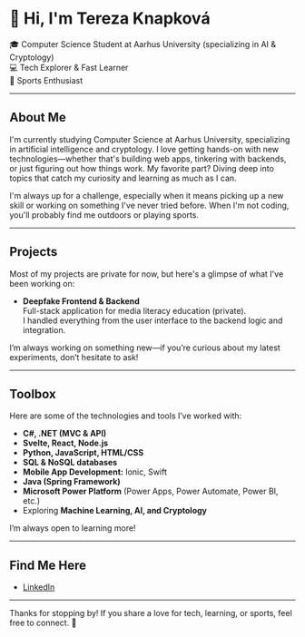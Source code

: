 # 👋 Hi, I'm Tereza Knapková

🎓 Computer Science Student at Aarhus University (specializing in AI & Cryptology)  
💻 Tech Explorer & Fast Learner  
🏅 Sports Enthusiast

---

## About Me

I'm currently studying Computer Science at Aarhus University, specializing in artificial intelligence and cryptology. I love getting hands-on with new technologies—whether that's building web apps, tinkering with backends, or just figuring out how things work. My favorite part? Diving deep into topics that catch my curiosity and learning as much as I can.

I'm always up for a challenge, especially when it means picking up a new skill or working on something I've never tried before. When I'm not coding, you'll probably find me outdoors or playing sports.

---

## Projects

Most of my projects are private for now, but here's a glimpse of what I've been working on:

- **Deepfake Frontend & Backend**  
  Full-stack application for media literacy education (private).  
  I handled everything from the user interface to the backend logic and integration.

I’m always working on something new—if you’re curious about my latest experiments, don’t hesitate to ask!

---

## Toolbox

Here are some of the technologies and tools I’ve worked with:

- **C#, .NET (MVC & API)**
- **Svelte, React, Node.js**
- **Python, JavaScript, HTML/CSS**
- **SQL & NoSQL databases**
- **Mobile App Development:** Ionic, Swift
- **Java (Spring Framework)**
- **Microsoft Power Platform** (Power Apps, Power Automate, Power BI, etc.)
- Exploring **Machine Learning, AI, and Cryptology**

I’m always open to learning more!

---

## Find Me Here

- [LinkedIn](https://www.linkedin.com/in/knapkova-tereza/)

---

Thanks for stopping by! If you share a love for tech, learning, or sports, feel free to connect. 🚀
